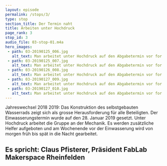 ```yaml
---
layout: episode
permalink: /stops/3/
type: stop
section_title: Der Termin naht
title: Arbeiten unter Hochdruck
page_rank: 3
stop_id: 3
audio_file: 03-stop-01.m4a
hero_images:
 - path: 03-20190125_006.jpg
   alt_text: Man arbeitet unter Hochdruck auf den Abgabetermin vor for stop 3
 - path: 03-20190125_007.jpg
   alt_text: Man arbeitet unter Hochdruck auf den Abgabetermin vor for stop 3
 - path: 03-20190126_008.jpg
   alt_text: Man arbeitet unter Hochdruck auf den Abgabetermin vor for stop 3
 - path: 03-20190127_009.jpg
   alt_text: Man arbeitet unter Hochdruck auf den Abgabetermin vor for stop 3
 - path: 03-20190127_010.jpg
   alt_text: Man arbeitet unter Hochdruck auf den Abgabetermin vor for stop 3
---
```


Jahreswechsel 2018 2019:
Das Konstruktion des selbstgebauten Wasserrads zeigt sich als grosse Herausforderung für alle Beteiligten. Der Einwasserungstermin wurde auf den 28. Januar 2019 gesetzt. Unter Hochdruck arbeitet die Gruppe an der Mechanik. Es werden zusätzliche Helfer aufgeboten und am Wochenende vor der Einwasserung wird von morgen früh bis spät in die Nacht gearbeitet.

## Es spricht: Claus Pfisterer, Präsident FabLab Makerspace Rheinfelden